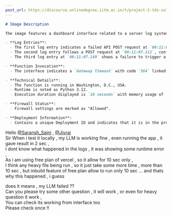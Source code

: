 ```yaml
---
post_url: https://discourse.onlinedegree.iitm.ac.in/t/project-2-tds-solver-discussion-thread/169029/442
---
```

```markdown
# Image Description

The image features a dashboard interface related to a server log system, highlighting the following key elements:

- **Log Entries**: 
  - The first log entry indicates a failed API POST request at `00:11:06.94`, with a status code of `504`.
  - The second log entry follows a POST request at `00:11:07.112`, confirming that an email was updated in `index.html`.
  - The third log entry at `00:11:07.149` shows a failure to trigger a workflow due to "Bad credentials" with a status code of `401`.

- **Function Invocation**: 
  - The interface indicates a `Gateway Timeout` with code `564` linked to the route `/.main.py`.

- **Technical Details**:
  - The function is running in Washington, D.C., USA.
  - Runtime is noted as Python 3.12.
  - Execution duration displayed is `10 seconds` with memory usage of `214 MB` against a maximum of `1024 MB`.

- **Firewall Status**: 
  - Firewall settings are marked as "Allowed".

- **Deployment Information**: 
  - Contains a unique Deployment ID and indicates that it is in the production environment.
```

  
Hello [@Saransh\_Saini](/u/saransh_saini) , [@Jivraj](/u/jivraj)  
Sir When i test it locally , my LLM is working fine , even running the app , it gave result in 2 sec ,  
I dont know what happened in the logs , it was showing some runtime error ,  
As i am using free plan of vercel , so it allow for 10 sec only ,  
I think any heavy file being run , so it just take some more time , more than 10 sec , but inbuild feature of free plan allow to run only 10 sec … and thats why this happened , i guess

does it means , my LLM failed ??  
Can you please try some other question , it will work , or even for heavy question it work ,  
You can check its working from interface too  
Please check once !!